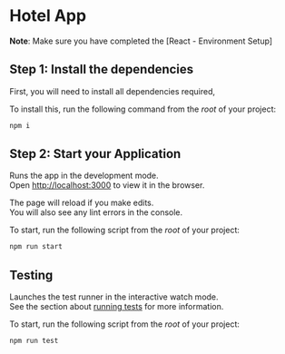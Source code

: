 # Hotel App

**Note**: Make sure you have completed the [React - Environment Setup]

## Step 1: Install the dependencies

First, you will need to install all dependencies required,

To install this, run the following command from the _root_ of your project:

```bash
npm i
```
## Step 2: Start your Application

Runs the app in the development mode.\
Open [http://localhost:3000](http://localhost:3000) to view it in the browser.

The page will reload if you make edits.\
You will also see any lint errors in the console.

To start, run the following script from the _root_ of your project:

```bash
npm run start
```

## Testing

Launches the test runner in the interactive watch mode.\
See the section about [running tests](https://facebook.github.io/create-react-app/docs/running-tests) for more information.

To start, run the following script from the _root_ of your project:

```bash
npm run test
```